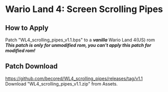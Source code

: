 # Wario Land 4: Screen Scrolling Pipes

## How to Apply
Patch "WL4_scrolling_pipes_v1.1.bps" to a ***vanilla*** Wario Land 4(US) rom  
***This patch is only for unmodified rom, you can't apply this patch for modified rom!***  
  
## Patch Download
https://github.com/becored/WL4_scrolling_pipes/releases/tag/v1.1  
Download "WL4_scrolling_pipes_v1.1.zip" from Assets.
